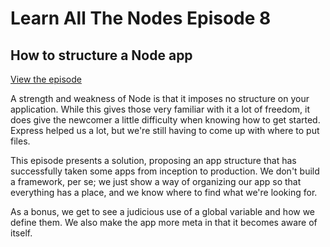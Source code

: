 # Learn All The Nodes Episode 8

## How to structure a Node app

[View the episode](http://www.learnallthenodes.com/episodes/8-how-to-structure-a-node-app)

A strength and weakness of Node is that it imposes no structure on your application.  While this gives those very familiar with it a lot of freedom, it does give the newcomer a little difficulty when knowing how to get started.  Express helped us a lot, but we're still having to come up with where to put files.

This episode presents a solution, proposing an app structure that has successfully taken some apps from inception to production.  We don't build a framework, per se; we just show a way of organizing our app so that everything has a place, and we know where to find what we're looking for.

As a bonus, we get to see a judicious use of a global variable and how we define them.  We also make the app more meta in that it becomes aware of itself.
